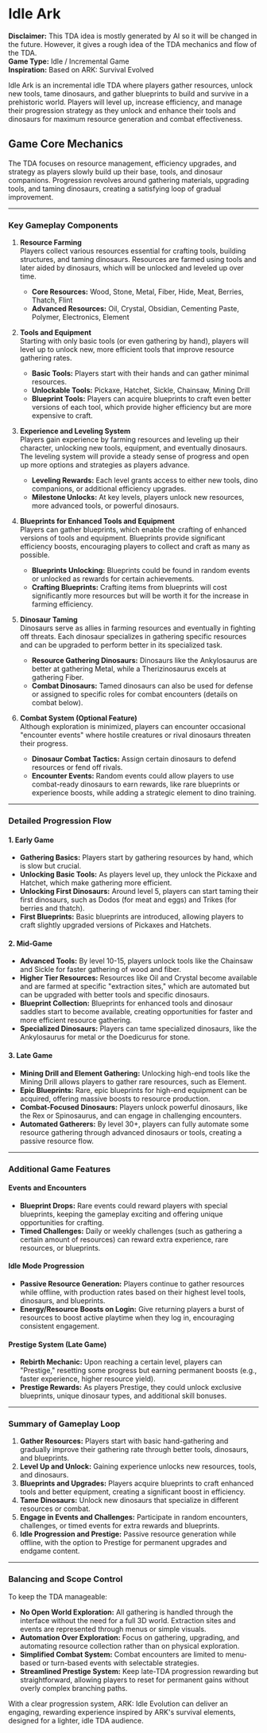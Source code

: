 # Idle Ark

**Disclaimer:** This TDA idea is mostly generated by AI so it will be changed in the future. However, it gives a rough idea of the TDA mechanics and flow of the TDA.  
**Game Type:** Idle / Incremental Game  
**Inspiration:** Based on ARK: Survival Evolved

Idle Ark is an incremental idle TDA where players gather resources, unlock new tools, tame dinosaurs, and
gather blueprints to build and survive in a prehistoric world. Players will level up, increase efficiency, and manage
their progression strategy as they unlock and enhance their tools and dinosaurs for maximum resource generation and
combat effectiveness.

## Game Core Mechanics

The TDA focuses on resource management, efficiency upgrades, and strategy as players slowly build up their base, tools,
and dinosaur companions. Progression revolves around gathering materials, upgrading tools, and taming dinosaurs,
creating a satisfying loop of gradual improvement.

---

### Key Gameplay Components

1. **Resource Farming**  
   Players collect various resources essential for crafting tools, building structures, and taming dinosaurs. Resources
   are farmed using tools and later aided by dinosaurs, which will be unlocked and leveled up over time.

    - **Core Resources:** Wood, Stone, Metal, Fiber, Hide, Meat, Berries, Thatch, Flint
    - **Advanced Resources:** Oil, Crystal, Obsidian, Cementing Paste, Polymer, Electronics, Element

2. **Tools and Equipment**  
   Starting with only basic tools (or even gathering by hand), players will level up to unlock new, more efficient tools
   that improve resource gathering rates.

    - **Basic Tools:** Players start with their hands and can gather minimal resources.
    - **Unlockable Tools:** Pickaxe, Hatchet, Sickle, Chainsaw, Mining Drill
    - **Blueprint Tools:** Players can acquire blueprints to craft even better versions of each tool, which provide
      higher efficiency but are more expensive to craft.

3. **Experience and Leveling System**  
   Players gain experience by farming resources and leveling up their character, unlocking new tools, equipment, and
   eventually dinosaurs. The leveling system will provide a steady sense of progress and open up more options and
   strategies as players advance.

    - **Leveling Rewards:** Each level grants access to either new tools, dino companions, or additional efficiency
      upgrades.
    - **Milestone Unlocks:** At key levels, players unlock new resources, more advanced tools, or powerful dinosaurs.

4. **Blueprints for Enhanced Tools and Equipment**  
   Players can gather blueprints, which enable the crafting of enhanced versions of tools and equipment. Blueprints
   provide significant efficiency boosts, encouraging players to collect and craft as many as possible.

    - **Blueprints Unlocking:** Blueprints could be found in random events or unlocked as rewards for certain
      achievements.
    - **Crafting Blueprints:** Crafting items from blueprints will cost significantly more resources but will be worth
      it for the increase in farming efficiency.

5. **Dinosaur Taming**  
   Dinosaurs serve as allies in farming resources and eventually in fighting off threats. Each dinosaur specializes in
   gathering specific resources and can be upgraded to perform better in its specialized task.

    - **Resource Gathering Dinosaurs:** Dinosaurs like the Ankylosaurus are better at gathering Metal, while a
      Therizinosaurus excels at gathering Fiber.
    - **Combat Dinosaurs:** Tamed dinosaurs can also be used for defense or assigned to specific roles for combat
      encounters (details on combat below).

6. **Combat System (Optional Feature)**  
   Although exploration is minimized, players can encounter occasional "encounter events" where hostile creatures or
   rival dinosaurs threaten their progress.

    - **Dinosaur Combat Tactics:** Assign certain dinosaurs to defend resources or fend off rivals.
    - **Encounter Events:** Random events could allow players to use combat-ready dinosaurs to earn rewards, like rare
      blueprints or experience boosts, while adding a strategic element to dino training.

---

### Detailed Progression Flow

#### 1. **Early Game**

- **Gathering Basics:** Players start by gathering resources by hand, which is slow but crucial.
- **Unlocking Basic Tools:** As players level up, they unlock the Pickaxe and Hatchet, which make gathering more
  efficient.
- **Unlocking First Dinosaurs:** Around level 5, players can start taming their first dinosaurs, such as Dodos (for meat
  and eggs) and Trikes (for berries and thatch).
- **First Blueprints:** Basic blueprints are introduced, allowing players to craft slightly upgraded versions of
  Pickaxes and Hatchets.

#### 2. **Mid-Game**

- **Advanced Tools:** By level 10-15, players unlock tools like the Chainsaw and Sickle for faster gathering of wood and
  fiber.
- **Higher Tier Resources:** Resources like Oil and Crystal become available and are farmed at specific "extraction
  sites," which are automated but can be upgraded with better tools and specific dinosaurs.
- **Blueprint Collection:** Blueprints for enhanced tools and dinosaur saddles start to become available, creating
  opportunities for faster and more efficient resource gathering.
- **Specialized Dinosaurs:** Players can tame specialized dinosaurs, like the Ankylosaurus for metal or the Doedicurus
  for stone.

#### 3. **Late Game**

- **Mining Drill and Element Gathering:** Unlocking high-end tools like the Mining Drill allows players to gather rare
  resources, such as Element.
- **Epic Blueprints:** Rare, epic blueprints for high-end equipment can be acquired, offering massive boosts to resource
  production.
- **Combat-Focused Dinosaurs:** Players unlock powerful dinosaurs, like the Rex or Spinosaurus, and can engage in
  challenging encounters.
- **Automated Gatherers:** By level 30+, players can fully automate some resource gathering through advanced dinosaurs
  or tools, creating a passive resource flow.

---

### Additional Game Features

#### Events and Encounters

- **Blueprint Drops:** Rare events could reward players with special blueprints, keeping the gameplay exciting and
  offering unique opportunities for crafting.
- **Timed Challenges:** Daily or weekly challenges (such as gathering a certain amount of resources) can reward extra
  experience, rare resources, or blueprints.

#### Idle Mode Progression

- **Passive Resource Generation:** Players continue to gather resources while offline, with production rates based on
  their highest level tools, dinosaurs, and blueprints.
- **Energy/Resource Boosts on Login:** Give returning players a burst of resources to boost active playtime when they
  log in, encouraging consistent engagement.

#### Prestige System (Late Game)

- **Rebirth Mechanic:** Upon reaching a certain level, players can "Prestige," resetting some progress but earning
  permanent boosts (e.g., faster experience, higher resource yield).
- **Prestige Rewards:** As players Prestige, they could unlock exclusive blueprints, unique dinosaur types, and
  additional skill bonuses.

---

### Summary of Gameplay Loop

1. **Gather Resources:** Players start with basic hand-gathering and gradually improve their gathering rate through
   better tools, dinosaurs, and blueprints.
2. **Level Up and Unlock:** Gaining experience unlocks new resources, tools, and dinosaurs.
3. **Blueprints and Upgrades:** Players acquire blueprints to craft enhanced tools and better equipment, creating a
   significant boost in efficiency.
4. **Tame Dinosaurs:** Unlock new dinosaurs that specialize in different resources or combat.
5. **Engage in Events and Challenges:** Participate in random encounters, challenges, or timed events for extra rewards
   and blueprints.
6. **Idle Progression and Prestige:** Passive resource generation while offline, with the option to Prestige for
   permanent upgrades and endgame content.

---

### Balancing and Scope Control

To keep the TDA manageable:

- **No Open World Exploration:** All gathering is handled through the interface without the need for a full 3D world.
  Extraction sites and events are represented through menus or simple visuals.
- **Automation Over Exploration:** Focus on gathering, upgrading, and automating resource collection rather than on
  physical exploration.
- **Simplified Combat System:** Combat encounters are limited to menu-based or turn-based events with selectable
  strategies.
- **Streamlined Prestige System:** Keep late-TDA progression rewarding but straightforward, allowing players to reset
  for permanent gains without overly complex branching paths.

With a clear progression system, ARK: Idle Evolution can deliver an engaging, rewarding experience inspired by ARK's
survival elements, designed for a lighter, idle TDA audience.
